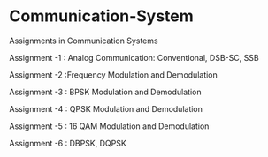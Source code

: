 # Communication-System
Assignments in Communication Systems 

Assignment -1 : Analog Communication: Conventional, DSB-SC, SSB

Assignment -2 :Frequency Modulation and Demodulation

Assignment -3 : BPSK Modulation and Demodulation

Assignment -4 : QPSK Modulation and Demodulation

Assignment -5 : 16 QAM Modulation and Demodulation

Assignment -6 : DBPSK, DQPSK
